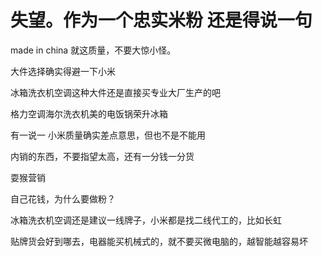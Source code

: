 # 失望。作为一个忠实米粉  还是得说一句


made in china 就这质量，不要大惊小怪。

大件选择确实得避一下小米<img id="aimg_IlGX3" onclick="zoom(this, this.src, 0, 0, 0)" class="zoom" src="https://cdn.jsdelivr.net/gh/hishis/forum-master/public/images/patch.gif" onmouseover="img_onmouseoverfunc(this)" onload="thumbImg(this)" border="0" alt="" />

冰箱洗衣机空调这种大件还是直接买专业大厂生产的吧

格力空调海尔洗衣机美的电饭锅荣升冰箱

有一说一 小米质量确实差点意思，但也不是不能用

内销的东西，不要指望太高，还有一分钱一分货

耍猴营销

自己花钱，为什么要做粉？

冰箱洗衣机空调还是建议一线牌子，小米都是找二线代工的，比如长虹

贴牌货会好到哪去，电器能买机械式的，就不要买微电脑的，越智能越容易坏
